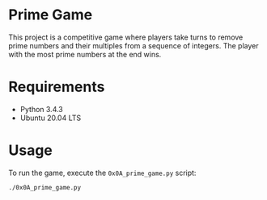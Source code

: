 # Prime Game

This project is a competitive game where players take turns to remove prime numbers and their multiples from a sequence of integers. The player with the most prime numbers at the end wins.

# Requirements

- Python 3.4.3
- Ubuntu 20.04 LTS

# Usage

To run the game, execute the `0x0A_prime_game.py` script:

```bash
./0x0A_prime_game.py

